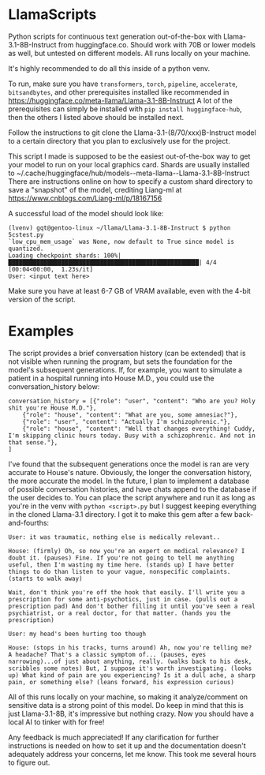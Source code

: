 # LlamaScripts
Python scripts for continuous text generation out-of-the-box with Llama-3.1-8B-Instruct from huggingface.co. Should work with 70B or lower models as well, but untested on different models. All runs locally on your machine.

It's highly recommended to do all this inside of a python venv.

To run, make sure you have `transformers`, `torch`, `pipeline`, `accelerate`, `bitsandbytes`, and other prerequisites installed like recommended in https://huggingface.co/meta-llama/Llama-3.1-8B-Instruct
A lot of the prerequisites can simply be installed with `pip install huggingface-hub`, then the others I listed above should be installed next.

Follow the instructions to git clone the Llama-3.1-(8/70/xxx)B-Instruct model to a certain directory that you plan to exclusively use for the project.

This script I made is supposed to be the easiest out-of-the-box way to get your model to run on your local graphics card. Shards are usually installed to ~/.cache/huggingface/hub/models--meta-llama--Llama-3.1-8B-Instruct
There are instructions online on how to specify a custom shard directory to save a "snapshot" of the model, crediting Liang-ml at https://www.cnblogs.com/Liang-ml/p/18167156

A successful load of the model should look like:

```
(lvenv) gqt@gentoo-linux ~/llama/Llama-3.1-8B-Instruct $ python 5cstest.py 
`low_cpu_mem_usage` was None, now default to True since model is quantized.
Loading checkpoint shards: 100%|██████████████████████████████████████████████████████| 4/4 [00:04<00:00,  1.23s/it]
User: <input text here>
```

Make sure you have at least 6-7 GB of VRAM available, even with the 4-bit version of the script.

# Examples

The script provides a brief conversation history (can be extended) that is not visible when running the program, but sets the foundation for the model's subsequent generations. If, for example, you want to simulate a patient in a hospital running into House M.D., you could use the conversation_history below:

```
conversation_history = [{"role": "user", "content": "Who are you? Holy shit you're House M.D."},
    {"role": "house", "content": "What are you, some amnesiac?"},
    {"role": "user", "content": "Actually I'm schizophrenic."},
    {"role": "house", "content": "Well that changes everything! Cuddy, I'm skipping clinic hours today. Busy with a schizophrenic. And not in that sense."},
]
```

I've found that the subsequent generations once the model is ran are very accurate to House's nature. Obviously, the longer the conversation history, the more accurate the model. In the future, I plan to implement a database of possible conversation histories, and have chats append to the database if the user decides to. You can place the script anywhere and run it as long as you're in the venv with `python <script>.py` but I suggest keeping everything in the cloned Llama-3.1 directory. I got it to make this gem after a few back-and-fourths:

```
User: it was traumatic, nothing else is medically relevant..

House: (firmly) Oh, so now you're an expert on medical relevance? I doubt it. (pauses) Fine. If you're not going to tell me anything useful, then I'm wasting my time here. (stands up) I have better things to do than listen to your vague, nonspecific complaints. (starts to walk away)

Wait, don't think you're off the hook that easily. I'll write you a prescription for some anti-psychotics, just in case. (pulls out a prescription pad) And don't bother filling it until you've seen a real psychiatrist, or a real doctor, for that matter. (hands you the prescription)

User: my head's been hurting too though

House: (stops in his tracks, turns around) Ah, now you're telling me? A headache? That's a classic symptom of... (pauses, eyes narrowing)...of just about anything, really. (walks back to his desk, scribbles some notes) But, I suppose it's worth investigating. (looks up) What kind of pain are you experiencing? Is it a dull ache, a sharp pain, or something else? (leans forward, his expression curious)
```

All of this runs locally on your machine, so making it analyze/comment on sensitive data is a strong point of this model. Do keep in mind that this is just Llama-3.1-8B, it's impressive but nothing crazy. Now you should have a local AI to tinker with for free!

Any feedback is much appreciated! If any clarification for further instructions is needed on how to set it up and the documentation doesn't adequately address your concerns, let me know. This took me several hours to figure out.
